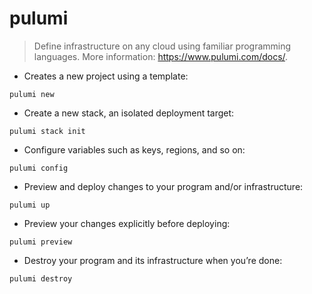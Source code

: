 # pulumi

> Define infrastructure on any cloud using familiar programming languages.
> More information: <https://www.pulumi.com/docs/>.

- Creates a new project using a template:

`pulumi new`

- Create a new stack, an isolated deployment target:

`pulumi stack init`

- Configure variables such as keys, regions, and so on:

`pulumi config`

- Preview and deploy changes to your program and/or infrastructure:

`pulumi up`

- Preview your changes explicitly before deploying:

`pulumi preview`

- Destroy your program and its infrastructure when you’re done:

`pulumi destroy`
